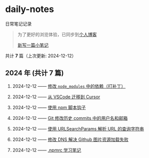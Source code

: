 # daily-notes

日常笔记记录

> 为了更好的浏览体验，已同步到[个人博客](https://wild2life.github.io/blog/daily-notes/)
>
> [新写一篇小笔记](https://github.com/wild2life/daily-notes/issues/new)

共计 **7** 篇（上次更新: 2024-12-12）

## 2024 年 (共计 7 篇)

1. 2024-12-12 —— [修改 `node_modules` 中的依赖（打补丁）](https://github.com/wild2life/daily-notes/issues/7)

2. 2024-12-12 —— [从 VSCode 迁移到 Cursor](https://github.com/wild2life/daily-notes/issues/6)

3. 2024-12-12 —— [使用 npm 脚本钩子](https://github.com/wild2life/daily-notes/issues/5)

4. 2024-12-12 —— [Git 修改历史 commits 中的用户名和邮箱](https://github.com/wild2life/daily-notes/issues/4)

5. 2024-12-12 —— [使用 URLSearchParams 解析 URL 的查询字符串](https://github.com/wild2life/daily-notes/issues/3)

6. 2024-12-12 —— [修改 DNS 解决 Github 图片资源加载失败](https://github.com/wild2life/daily-notes/issues/2)

7. 2024-12-12 —— [.npmrc 学习笔记](https://github.com/wild2life/daily-notes/issues/1)
